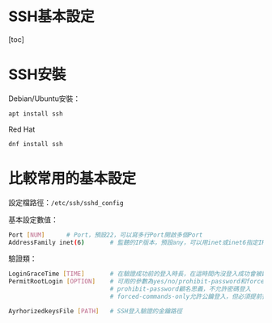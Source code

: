 # SSH基本設定

[toc]

# SSH安裝
Debian/Ubuntu安裝：
```bash
apt install ssh
```

Red Hat
```
dnf install ssh
```

# 比較常用的基本設定
設定檔路徑：`/etc/ssh/sshd_config`

基本設定數值：
```bash
Port [NUM]      # Port，預設22，可以寫多行Port開啟多個Port
AddressFamily inet(6)       # 監聽的IP版本，預設any，可以用inet或inet6指定IP版本
```

驗證類：
```bash
LoginGraceTime [TIME]       # 在驗證成功前的登入時長，在這時間內沒登入成功會被斷線，預設為2m(120s)
PermitRootLogin [OPTION]    # 可用的參數為yes/no/prohibit-password和forced-commands-only
                            # prohibit-password顧名思義，不允許密碼登入
                            # forced-commands-only允許公鑰登入，但必須提前指定好登入後執行的指令，直接ssh進來操作是不允許的（password驗證的部份有待商榷）

AyrhorizedkeysFile [PATH]   # SSH登入驗證的金鑰路徑

```

